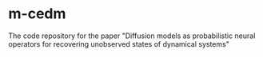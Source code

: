 # m-cedm
The code repository for the paper "Diffusion models as probabilistic neural operators for recovering unobserved states of dynamical systems"
